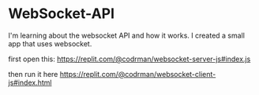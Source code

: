 # WebSocket-API

I'm learning about the websocket API and how it works. I created a small app that uses websocket.

first open this: https://replit.com/@codrman/websocket-server-js#index.js

then run it here https://replit.com/@codrman/websocket-client-js#index.html
